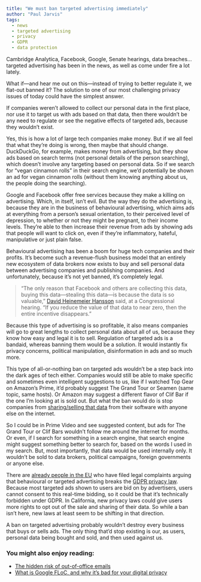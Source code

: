 ```yaml
title: "We must ban targeted advertising immediately"
author: "Paul Jarvis"
tags:
  - news
  - targeted advertising
  - privacy
  - GDPR
  - data protection
```

Cambridge Analytica, Facebook, Google, Senate hearings, data breaches… targeted advertising has been in the news, as well as come under fire a lot lately.

What if—and hear me out on this—instead of trying to better regulate it, we flat-out banned it? The solution to one of our most challenging privacy issues of today could have the simplest answer.

If companies weren’t allowed to collect our personal data in the first place, nor use it to target us with ads based on that data, then there wouldn’t be any need to regulate or see the negative effects of targeted ads, because they wouldn’t exist.

Yes, this is how a lot of large tech companies make money. But if we all feel that what they’re doing is wrong, then maybe that should change. DuckDuckGo, for example, makes money from advertising, but they show ads based on search terms (not personal details of the person searching), which doesn’t involve any targeting based on personal data. So if we search for “vegan cinnamon rolls” in their search engine, we’d potentially be shown an ad for vegan cinnamon rolls (without them knowing anything about us, the people doing the searching).

Google and Facebook offer free services because they make a killing on advertising. Which, in itself, isn’t evil. But the way they do the advertising is, because they are in the business of behavioural advertising, which aims ads at everything from a person’s sexual orientation, to their perceived level of depression, to whether or not they might be pregnant, to their income levels. They’re able to then increase their revenue from ads by showing ads that people will want to click on, even if they’re inflammatory, hateful, manipulative or just plain false.

Behavioural advertising has been a boom for huge tech companies and their profits. It’s become such a revenue-flush business model that an entirely new ecosystem of data brokers now exists to buy and sell personal data between advertising companies and publishing companies. And unfortunately, because it’s not yet banned, it’s completely legal.

> “The only reason that Facebook and others are collecting this data, buying this data—stealing this data—is because the data is so valuable,” [David Heinemeier Hansson](https://www.youtube.com/watch?v=mbBRNfnA6oU) said, at a Congressional hearing. “If you reduce the value of that data to near zero, then the entire incentive disappears.”

Because this type of advertising is so profitable, it also means companies will go to great lengths to collect personal data about all of us, because they know how easy and legal it is to sell. Regulation of targeted ads is a bandaid, whereas banning them would be a solution. It would instantly fix privacy concerns, political manipulation, disinformation in ads and so much more.

This type of all-or-nothing ban on targeted ads wouldn’t be a step back into the dark ages of tech either. Companies would still be able to make specific and sometimes even intelligent suggestions to us, like if I watched Top Gear on Amazon’s Prime, it’d probably suggest The Grand Tour or Seamen (same topic, same hosts). Or Amazon may suggest a different flavor of Clif Bar if the one I’m looking at is sold out. But what the ban would do is stop companies from [sharing/selling that data](https://www.npr.org/sections/alltechconsidered/2016/07/11/485571291/firms-are-buying-sharing-your-online-info-what-can-you-do-about-it) from their software with anyone else on the internet.

So I could be in Prime Video and see suggested content, but ads for The Grand Tour or Clif Bars wouldn’t follow me around the internet for months. Or even, if I search for something in a search engine, that search engine might suggest something better to search for, based on the words I used in my search. But, most importantly, that data would be used internally only. It wouldn’t be sold to data brokers, political campaigns, foreign governments or anyone else.

There are [already people in the EU](https://noyb.eu/en/austrian-dsb-eu-us-data-transfers-google-analytics-illegal) who have filed legal complaints arguing that behavioural or targeted advertising breaks the [GDPR privacy law](https://usefathom.com/legal/compliance). Because most targeted ads shown to users are bid on by advertisers, users cannot consent to this real-time bidding, so it could be that it’s technically forbidden under GDPR. In California, new privacy laws could give users more rights to opt out of the sale and sharing of their data. So while a ban isn’t here, new laws at least seem to be shifting in that direction.

A ban on targeted advertising probably wouldn’t destroy every business that buys or sells ads. The only thing that’d stop existing is our, as users, personal data being bought and sold, and then used against us.

### You might also enjoy reading:

*   [The hidden risk of out-of-office emails](https://usefathom.com/blog/ooo)
*   [What is Google FLoC, and why it’s bad for your digital privacy](https://usefathom.com/blog/google-floc)